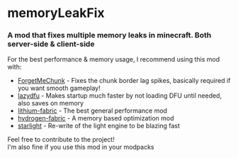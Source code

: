 # memoryLeakFix  
### A mod that fixes multiple memory leaks in minecraft. Both server-side & client-side  
  
For the best performance & memory usage, I recommend using this mod with:  
- [ForgetMeChunk](https://github.com/mjwells2002/ForgetMeChunk) - Fixes the chunk border lag spikes, basically required if you want smooth gameplay!  
- [lazydfu](https://github.com/astei/lazydfu) - Makes startup much faster by not loading DFU until needed, also saves on memory  
- [lithium-fabric](https://github.com/CaffeineMC/lithium-fabric) - The best general performance mod  
- [hydrogen-fabric](https://github.com/CaffeineMC/hydrogen-fabric) - A memory based optimization mod  
- [starlight](https://github.com/PaperMC/Starlight) - Re-write of the light engine to be blazing fast  
  
  
Feel free to contribute to the project!  
I'm also fine if you use this mod in your modpacks  